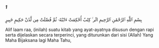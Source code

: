 ##### 1

<span class="ayah">بِسْمِ ٱللَّهِ ٱلرَّحْمَٰنِ ٱلرَّحِيمِ الٓر ۚ كِتَٰبٌ أُحْكِمَتْ ءَايَٰتُهُۥ ثُمَّ فُصِّلَتْ مِن لَّدُنْ حَكِيمٍ خَبِيرٍ</span>

<span class="ayah_translation">Alif laam raa, (inilah) suatu kitab yang ayat-ayatnya disusun dengan rapi serta dijelaskan secara terperinci, yang diturunkan dari sisi (Allah) Yang Maha Bijaksana lagi Maha Tahu,</span>
